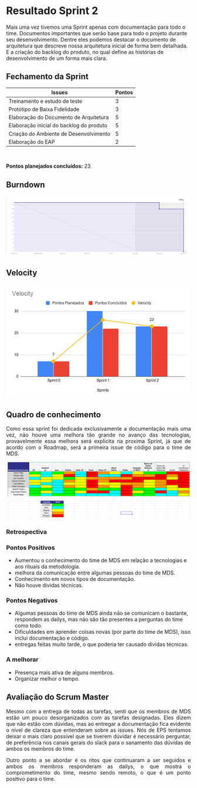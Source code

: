 # Resultado Sprint 2

Mais uma vez tivemos uma Sprint apenas com documentação para todo o time. Documentos importantes que serão base para todo o projeto durante seu desenvolvimento. Dentre eles podemos destacar o documento de arquitetura que descreve nossa arquitetura inicial de forma bem detalhada. E a criação do backlog do produto, no qual define as histórias de desenvolvimento de um forma mais clara.

## Fechamento da Sprint

| Issues | Pontos |
| ------ | ------ |
| Treinamento e estudo de teste | 3 |
| Protótipo de Baixa Fidelidade | 3 |
| Elaboração do Documento de Arquitetura | 5 |
| Elaboração inicial do backlog do produto | 5 |
| Criação do Ambiente de Desenvolvimento | 5 |
| Elaboração do EAP | 2 |

</br>

**Pontos planejados concluídos:** 23
</br>

## Burndown

![Burnout Sprint 2](./img/burndown-sprint02.png)

## Velocity

![Velocity Sprint 0](./img/velocity-sprint02.png)

## Quadro de conhecimento

<p style="text-align: justify;">
    Como essa sprint foi dedicada exclusivamente a documentação mais uma vez, não houve uma melhora tão grande no avanço das tecnologias, provavelmente essa melhora será explicita na proxima Sprint, já que de acordo com o Roadmap, será a primeira issue de código para o time de MDS.
</p>

![Quadro Sprint 2](./img/quadro-conhecimento-sprint02.png)

### Retrospectiva

### Pontos Positivos

- Aumentou o conhecimento do time de MDS em relação a tecnologias e aos rituais da metodologia.
- melhora da comunicação entre algumas pessoas do time de MDS.
- Conhecimento em novos tipos de documentação.
- Não houve dividas técnicas.

### Pontos Negativos

- Algumas pessoas do time de MDS ainda não se comunicam o bastante, respondem as dailys, mas não são tão presentes a perguntas do time como todo.
- Dificuldades em aprender coisas novas (por parte do time de MDS), isso inclui documentação e código.
- entregas feitas muito tarde, o que poderia ter causado dividas técnicas.

### A melhorar

- Presença mais ativa de alguns membros.
- Organizar melhor o tempo.

## Avaliação do Scrum Master

<p style="text-align: justify;">
    Mesmo com a entrega de todas as tarefas, senti que os membros de MDS estão um pouco desorganizados com as tarefas designadas. Eles dizem que não estão com dúvidas, mas ao entregar a documentação fica evidente o nível de clareza que entenderam sobre as issues. Nós de EPS tentamos deixar o mais claro possível que se tiverem dúvidar é necessário perguntar, de preferência nos canais gerais do slack para o sanamento das dúvidas de ambos os membros do time. 
</p>
<p style="text-align: justify;">
    Outro ponto a se abordar é os ritos que continuaram a ser seguidos e ambos os membros responderam as dailys, o que mostra o comprometimento do time, mesmo sendo remoto, o que é um ponto positivo para o time.
</p>


